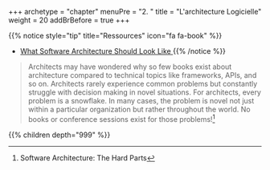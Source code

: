 +++
archetype = "chapter"
menuPre = "2. "
title = "L'architecture Logicielle"
weight = 20
addBrBefore = true
+++

{{% notice style="tip" title="Ressources" icon="fa fa-book" %}}

- [What Software Architecture Should Look Like ](https://youtu.be/ElMnHDSFaCw)
  {{% /notice %}}

> Architects may have wondered why so few books exist about architecture compared to technical topics like frameworks, APIs, and so on. Architects rarely experience common problems but constantly struggle with decision making in novel situations. For architects, every problem is a snowflake. In many cases, the problem is novel not just within a particular organization but rather throughout the world. No books or conference sessions exist for those problems![^1]

<!-- {{% children description="true" %}} -->

{{% children depth="999" %}}

[^1]: Software Architecture: The Hard Parts

